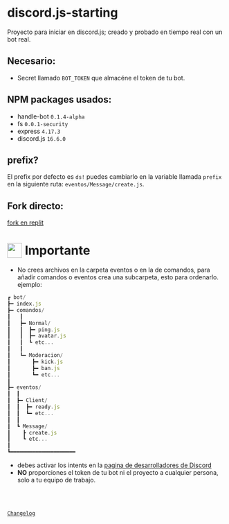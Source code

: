 # discord.js-starting
Proyecto para iniciar en discord.js; creado y probado en tiempo real con un bot real.

## Necesario:
- Secret llamado `BOT_TOKEN` que almacéne el token de tu bot.

## NPM packages usados:
- handle-bot `0.1.4-alpha`
- fs `0.0.1-security`
- express `4.17.3`
- discord.js `16.6.0`

## prefix?
El prefix por defecto es `ds!` puedes cambiarlo en la variable llamada `prefix` en la siguiente ruta: `eventos/Message/create.js`.

## Fork directo:
[fork en replit](https://replit.com/github/k1-1960/discord.js-starting)

<h1><img src="https://emoji.gg/assets/emoji/6773_Alert.png" width="34" align="top"> Importante</h1>

- No crees archivos en la carpeta eventos o en la de comandos, para añadir comandos o eventos crea una subcarpeta, esto para ordenarlo.
ejemplo:

```js
┏ bot/
┣━ index.js
┣━ comandos/
┃   ┃
┃   ┣━ Normal/
┃   ┃  ┣━ ping.js
┃   ┃  ┣━ avatar.js
┃   ┃  ┗ etc...
┃   ┃
┃   ┗━ Moderacion/
┃       ┣━ kick.js
┃       ┣━ ban.js
┃       ┗━ etc...
┃
┣━ eventos/
┃  ┃
┃  ┣━ Client/
┃  ┃  ┣━ ready.js
┃  ┃  ┗━ etc...
┃  ┃
┃  ┗ Message/
┃    ┣ create.js
┃    ┗ etc...
┃
┗━━━━━━━━━━━━━━━━━━━━━

```

- debes activar los intents en la [pagina de desarrolladores de Discord](https://www.discord.com/developers/applications)
- **NO** proporciones el token de tu bot ni el proyecto a cualquier persona, solo a tu equipo de trabajo.

<br>
<br>

<a href="https://github.com/k1-1960/discord.js-starting/blob/main/CHANGELOG.md">`Changelog`</a>
